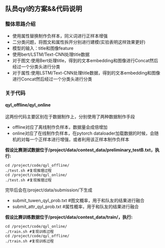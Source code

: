 ## 队员qyl的方案&&代码说明
### 整体思路介绍
- 使用属性替换制作负样本，同义词进行正样本增强
- 二分类问题，将图文和属性拆开分别进行建模(实验表明这样效果更好)
- 模型的输入：title和图像feature
- 使用bert/LSTM/Text-CNN处理title数据
- 对于图文:使用Bert处理title，得到的文本embedding和图像进行Concat然后经过一个分类头进行分类
- 对于属性:使用LSTM/Text-CNN处理title数据，得到的文本embedding和图像进行Concat然后经过一个分类头进行分类

### 关于代码
#### qyl_offline/qyl_online
这两份代码主要区别在于数据制作上，分别使用了两种数据制作手段
- offline对应了离线制作负样本，数据量会成倍增加
- online对应了在线制作负样本，在pytorch dataloader加载数据的时候，会随机的对每一个正样本进行增强，或者利用该正样本制作负样本


**假设比赛测试数据位于/project/data/contest_data/preliminary_testB.txt，执行:**
```shell
cd /project/code/qyl_offline/
./test.sh #复现推理过程
cd /project/code/qyl_online/
./test.sh #复现推理过程
```
完毕后会在/project/data/submission/下生成

- submit_tuwen_qyl_prob.txt #图文概率，用于和队友的结果进行融合
- submit_attr_qyl_prob.txt #属性概率，用于和队友的结果进行融合

**假设比赛训练数据位于/project/data/contest_data/train/，执行:**
```shell
cd /project/code/qyl_online/
./train.sh #复现训练过程
cd /project/code/qyl_offline/
./train.sh #复现训练过程
```